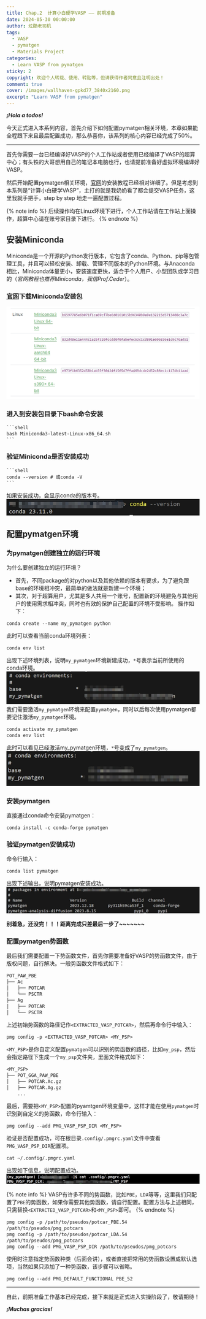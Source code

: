 ```yaml
---
title: Chap.2  计算小白硬学VASP —— 前期准备
date: 2024-05-30 00:00:00 
author: 炫酷老司机
tags:
  - VASP
  - pymatgen
  - Materials Project
categories:
  - Learn VASP from pymatgen
sticky: 2
copyright: 欢迎个人转载、使用、转贴等，但请获得作者同意且注明出处！
comment: true
cover: /images/wallhaven-gpkd77_3840x2160.png
excerpt: "Learn VASP from pymatgen"
---
```


***¡Hola a todos!***

今天正式进入本系列内容，首先介绍下如何配置pymatgen相关环境，本章如果能全程跟下来且最后配置成功，那么恭喜你，该系列的核心内容已经完成了50%。

-----------------------------------------

首先你需要一台已经编译好VASP的个人工作站或者使用已经编译了VASP的超算中心；有头铁的大哥想用自己的笔记本电脑也行，也请提前准备好虚拟环境编译好VASP。

然后开始配置pymatgen相关环境，[官网](https://pymatgen.org/installation.html)的安装教程已经相对详细了。但是考虑到本系列是“计算小白硬学VASP”，主打的就是我奶奶看了都会提交VASP任务，这里我就手把手，step by step 地走一遍配置过程。

{% note info %}
后续操作均在Linux环境下进行，个人工作站请在工作站上面操作，超算中心请在账号家目录下进行。
{% endnote %}

## 安装Miniconda

Miniconda是一个开源的Python发行版本，它包含了conda、Python、pip等包管理工具，并且可以轻松安装、卸载、管理不同版本的Python环境。与Anaconda相比，Miniconda体量更小，安装速度更快，适合于个人用户、小型团队或学习目的（*官网教程也推荐Miniconda，我信Prof.Ceder*）。

### [官网](https://docs.anaconda.com/free/miniconda/)下载Miniconda安装包

![Linux_version 安装包](Learn-VASP-from-pymatgen-2/1_linux_pkg.png)

### 进入到安装包目录下bash命令安装
	```shell
	bash Miniconda3-latest-Linux-x86_64.sh
	```

### 验证Miniconda是否安装成功
	```shell
	conda --version # 或conda -V
	```
如果安装成功，会显示conda的版本号。
![Linux_version conda版本](Learn-VASP-from-pymatgen-2/2_check_miniconda_installation.png)

## 配置pymatgen环境

### 为pymatgen创建独立的运行环境

为什么要创建独立的运行环境？
- 首先，不同package的对python以及其他依赖的版本有要求，为了避免跟base的环境相冲突，最简单的做法就是新建一个环境；
- 其次，对于超算用户，尤其是多人共用一个账号，配置新的环境避免与其他用户的使用需求相冲突，同时也有效的保护自己配置的环境不受影响。
操作如下：
```shell
conda create --name my_pymatgen python
```
此时可以查看当前conda环境列表：
```shell
conda env list
```
出现下述环境列表，说明`my_pymatgen`环境新建成功，`*`号表示当前所使用的conda环境。
![Linux_version conda环境列表](Learn-VASP-from-pymatgen-2/3_conda_env_list.png)
我们需要激活`my_pymatgen`环境来配置`pymatgen`，同时以后每次使用pymatgen都要记住激活`my_pymatgen`环境。

```shell
conda activate my_pymatgen
conda env list
```
此时可以看见已经激活my_pymatgen环境，`*`号变成了`my_pymatgen`。
![Linux_version conda环境列表](Learn-VASP-from-pymatgen-2/4_activate_my_pymatgen.png)

### 安装pymatgen

直接通过conda命令安装pymatgen：
```shell
conda install -c conda-forge pymatgen
```

### 验证pymatgen安装成功

命令行输入：
```shell
conda list pymatgen
```
出现下述输出，说明pymatgen安装成功。
![Linux_version pymatgen安装成功](Learn-VASP-from-pymatgen-2/5_check_pymatgen_installation.png)

**别着急，还没完！！！距离完成只差最后一步了~~~~~~~**

### 配置pymatgen势函数

最后我们需要配置一下势函数文件，首先你需要准备好VASP的势函数文件，由于版权问题，自行解决。一般势函数文件格式如下：
```shell
POT_PAW_PBE
├── Ac
│   ├── POTCAR
│   └── PSCTR
├── Ag
│   ├── POTCAR
│   └── PSCTR
```
上述初始势函数的路径记作`<EXTRACTED_VASP_POTCAR>`，然后再命令行中输入：
```shell
pmg config -p <EXTRACTED_VASP_POTCAR> <MY_PSP>
```
`<MY_PSP>`是你自定义配置`pymatgen`可以识别的势函数的路径，比如`my_psp`，然后会指定路径下生成一个`my_psp`文件夹，里面文件格式如下：
```shell
<MY_PSP>
├── POT_GGA_PAW_PBE
│   ├── POTCAR.Ac.gz
│   ├── POTCAR.Ag.gz
    ...
```
最后，需要把`<MY_PSP>`配置的pyamtgen环境变量中，这样才能在使用`pymatgen`时识别到自定义的势函数，命令行输入：
```shell
pmg config --add PMG_VASP_PSP_DIR <MY_PSP>
```
验证是否配置成功，可在根目录`.config/.pmgrc.yaml`文件中查看`PMG_VASP_PSP_DIR`配置项。
```shell
cat ~/.config/.pmgrc.yaml
```
出现如下信息，说明配置成功。
![Linux_version pymatgen配置成功](Learn-VASP-from-pymatgen-2/6_check_pmg_potential.png)

{% note info %}
VASP有许多不同的势函数，比如`PBE`，`LDA`等等，这里我们只配置了`PBE`的势函数，如果你需要其他势函数，请自行配置。配置方法与上述相同，只需替换`<EXTRACTED_VASP_POTCAR>`和`<MY_PSP>`即可。
{% endnote %}

```shell
pmg config -p /path/to/pseudos/potcar_PBE.54 /path/to/pseudos/pmg_potcars
pmg config -p /path/to/pseudos/potcar_LDA.54 /path/to/pseudos/pmg_potcars
pmg config --add PMG_VASP_PSP_DIR /path/to/pseudos/pmg_potcars
```
使用时注意指定势函数种类（后面会讲），或者直接把常用的势函数设置成默认选项，当然如果只添加了一种势函数，该步骤可以省略。
```shell
pmg config --add PMG_DEFAULT_FUNCTIONAL PBE_52
```

---------------------------------------------------------------------
自此，前期准备工作基本已经完成，接下来就是正式进入实操阶段了，敬请期待！

***¡Muchas gracias!***